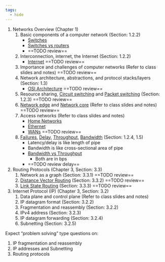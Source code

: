 ```yaml
---
tags:
  - hide
---
```

1. Networks Overview (Chapter 1)
	1. Basic components of a computer network (Section: 1.2.2)
		- [Switches](OSI%20layers/Link%20Layer/Switches.md)
		- [Switches vs routers](../Switch%20vs%20Router.md)
		- ==TODO review==
	2. Interconnection, internet, the Internet (Section: 1.2.2)
		- [Internet](../Internet.md)
		==TODO review==
	3. Importance and challenges of computer networks (Refer to class slides and notes)
		==TODO review==
	4. Network architecture, abstractions, and protocol stacks/layers (Section: 1.3)
		- [OSI Architecture](../OSI%20layers/OSI%20Architecture.md)
		==TODO review==
	5. Resource sharing, [Circuit switching](OSI%20layers/Link%20Layer/Circuit%20switching.md) and [Packet switching](OSI%20layers/Link%20Layer/Packet%20switching.md) (Section: 1.2.3)
		==TODO review==
	6. [Network edge](../Network%20edge.md) and [Network core](../Network%20core.md) (Refer to class slides and notes)
		==TODO review==
	7. Access networks (Refer to class slides and notes)
		- [Home Networks](../Home%20Networks.md)
		- [Ethernet](Ethernet/Ethernet.md)
		- [WANs](../WANs.md)
		==TODO review==
	8. [Failures](Failures), [Delay](../Delay.md), [Throughput](../Throughput.md), [Bandwidth](../Bandwidth.md) (Section: 1.2.4, 1.5)
		- Latency/delay is like length of pipe
		- Bandwidth is like cross-sectional area of pipe
		- [Bandwidth vs Throughput](../Bandwidth%20vs%20Throughput.md)
			- Both are in bps
		- ==TODO review delay==
2. Routing Protocols (Chapter 3, Section: 3.3)
	1. Network as a graph (Section: 3.3.1)
		==TODO review==
	2. [Distance Vector Routing](OSI%20layers/Network%20Layer/Routing/Distance%20Vector%20Routing.md) (Section: 3.3.2)
		==TODO review==
	3. [Link State Routing](OSI%20layers/Network%20Layer/Routing/Link%20State%20Routing.md) (Section: 3.3.3)
		==TODO review==
3. Internet Protocol (IP) (Chapter 3, Section: 3.2)
	1. Data plane and control plane (Refer to class slides and notes)
	2. IP datagram format (Section: 3.2.2)
	3. Fragmentation and reassembly (Section: 3.2.2)
	4. IPv4 address (Section: 3.2.3)
	5. IP datagram forwarding (Section: 3.2.4)
	6. Subnetting (Section: 3.2.5)

Expect “problem solving” type questions on:
1. IP fragmentation and reassembly
2. IP addresses and Subnetting
3. Routing protocols
